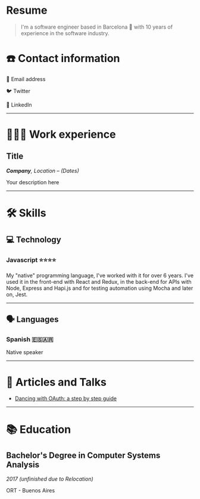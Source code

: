 # Resume

> I'm a software engineer based in Barcelona 🌊 with 10 years of experience in the software industry.
> 

# ☎️ Contact information

📧 Email address

🐦 Twitter

🔗 LinkedIn

---

# **👩🏻‍💻** Work experience

## Title

***Company**, Location – (Dates)*

Your description here

---

# 🛠 Skills

## 💻 Technology

### Javascript ⭐️⭐️⭐️⭐️

My "native" programming language, I've worked with it for over 6 years. I've used it in the front-end with React and Redux, in the back-end for APIs with Node, Express and Hapi.js and for testing automation using Mocha and later on, Jest.

---

## 🗣 Languages

### Spanish 🇪🇸🇦🇷

Native speaker

---

# 📜 Articles and Talks

- [Dancing with OAuth: a step by step guide](https://dev.to/anabella/dancing-with-oauth-emp)

---

# 📚 Education

## **Bachelor's Degree in Computer Systems Analysis**

*2017 (unfinished due to Relocation)*

ORT - Buenos Aires

